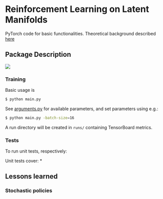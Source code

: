 # Reinforcement Learning on Latent Manifolds

PyTorch code for basic functionalities. Theoretical background described [here](https://github.com/sebvoigtlaender/state_rl_basics/blob/main/log.pdf)

## Package Description

![](images/results.png)

### Training

Basic usage is

```bash
$ python main.py
```

See [arguments.py](https://github.com/sebvoigtlaender/state_rl_basics/blob/main/arguments.py) for available parameters, and set parameters using e.g.:

```bash
$ python main.py -batch-size=16
```

A run directory will be created in `runs/` containing TensorBoard metrics.

### Tests

To run unit tests, respectively:

Unit tests cover:
*   


## Lessons learned

### Stochastic policies